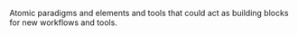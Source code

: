 Atomic paradigms and elements and tools that could act as building blocks for new workflows and tools.
